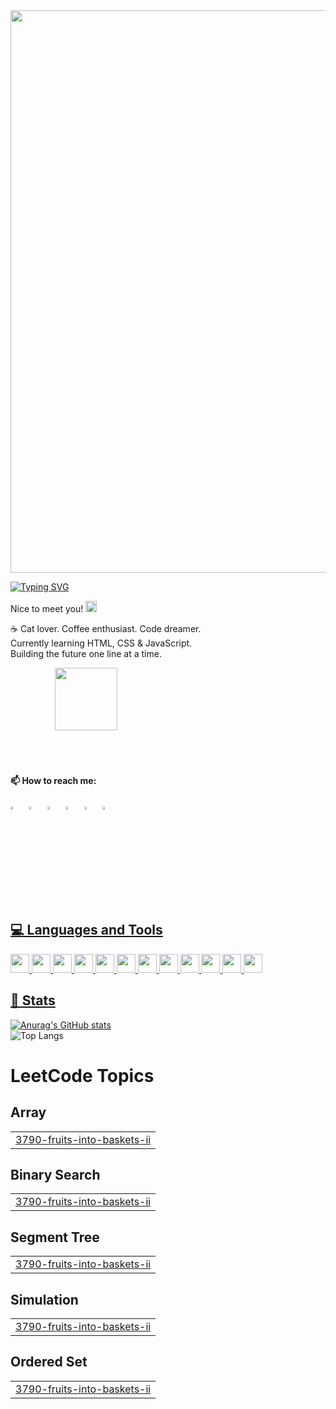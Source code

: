 
<img src="https://i.pinimg.com/originals/23/a9/e1/23a9e16f37d05dcd1d3be915065854b3.gif" width="900px">

[![Typing SVG](https://readme-typing-svg.demolab.com?font=Pacifico&pause=1000&color=5C974DAC&background=C3621100&multiline=true&width=435&lines=Hi%2C+I'm+Juliana+~+%E2%98%86)](https://git.io/typing-svg)


Nice to meet you! <img src="https://github.com/claytonjhamilton/claytonjhamilton/blob/main/images/waving_hand.gif" width="18px">

☕ Cat lover. Coffee enthusiast. Code dreamer.  
Currently learning HTML, CSS & JavaScript.  
Building the future one line at a time.  

<p align= "left">
  &nbsp;&nbsp;&nbsp;&nbsp;&nbsp;&nbsp;&nbsp;&nbsp;&nbsp;&nbsp;&nbsp;&nbsp;&nbsp;&nbsp;&nbsp;&nbsp;&nbsp;&nbsp;<img src="https://media4.giphy.com/media/v1.Y2lkPTc5MGI3NjExeWRiZnJvaWs2OWViYmowNmo0ejJpdXIzb3gyazVva2UwcnBwY3k3MSZlcD12MV9pbnRlcm5hbF9naWZfYnlfaWQmY3Q9cw/RmC82QREwCiKfPYeVf/giphy.gif" width="100px"> 
</p>
<br>
<br>

#### 📫 How to reach me:
  
  [<img src="https://upload.wikimedia.org/wikipedia/commons/8/83/Steam_icon_logo.svg" width="3.5%"/>](https://steamcommunity.com/id/juwidja/)  &nbsp; [<img src="https://github.com/sciencepal/sciencepal/blob/master/assets/discord-round.svg" width="3.5%"/>](https://discord.gg/juwidja)  &nbsp; [<img src="https://img.icons8.com/color/48/000000/twitter.png" width="3.5%"/>](https://twitter.com/juwidja)  &nbsp; [<img src="https://img.icons8.com/color/48/000000/linkedin.png" width="3.5%"/>](https://www.linkedin.com/in/julianacamacho89/)  &nbsp;  [<img src="https://img.icons8.com/fluent/48/000000/instagram-new.png" width="3.5%"/>](https://www.instagram.com/juwidja/)  &nbsp; <a href="mailto:jmagalhaescamacho@gmail.com"> <img src="https://img.icons8.com/fluent/48/000000/gmail.png" width="3.5%"/>
  <br>
  <br>

## 💻 Languages and Tools

<p align= "left">
  <img src="https://cdn.jsdelivr.net/gh/devicons/devicon@latest/icons/css3/css3-original.svg" style="width:30px; height:30px"/>
  <img src="https://cdn.jsdelivr.net/gh/devicons/devicon@latest/icons/html5/html5-original.svg" style="width:30px; height:30px"/>
  <img src="https://cdn.jsdelivr.net/gh/devicons/devicon@latest/icons/javascript/javascript-original.svg" style="width:30px; height:30px" />
  <img src="https://cdn.jsdelivr.net/gh/devicons/devicon@latest/icons/github/github-original.svg" style="width:30px; height:30px"/>
  <img src="https://cdn.jsdelivr.net/gh/devicons/devicon@latest/icons/git/git-original.svg" style="width:30px; height:30px"/>
  <img src="https://cdn.jsdelivr.net/gh/devicons/devicon@latest/icons/linkedin/linkedin-original.svg" style="width:30px; height:30px" />
  <img src="https://cdn.jsdelivr.net/gh/devicons/devicon@latest/icons/notion/notion-original.svg" style="width:30px; height:30px"/>
  <img src="https://cdn.jsdelivr.net/gh/devicons/devicon@latest/icons/python/python-original.svg" style="width:30px; height:30px"/>
  <img src="https://cdn.jsdelivr.net/gh/devicons/devicon@latest/icons/vscode/vscode-original.svg" style="width:30px; height:30px"/>
  <img src="https://cdn.jsdelivr.net/gh/devicons/devicon@latest/icons/bootstrap/bootstrap-original.svg" style="width:30px; height:30px"/>
  <img src="https://cdn.jsdelivr.net/gh/devicons/devicon@latest/icons/azuredevops/azuredevops-original.svg" style="width:30px; height:30px"/>
  <img src="https://cdn.jsdelivr.net/gh/devicons/devicon@latest/icons/figma/figma-original.svg" style="width:30px; height:30px"/>
</p>

## 🔮 Stats

[![Anurag's GitHub stats](https://github-readme-stats.vercel.app/api?username=JuEcheverre&theme=cobalt)](https://github.com/JuEcheverre/)
<br/>
![Top Langs](https://github-readme-stats.vercel.app/api/top-langs/?username=JuEcheverre&layout=compact&theme=cobalt)



          
          
          
          
          
          
          

                              
          
          
<!--
**JuEcheverre/JuEcheverre** is a ✨ _special_ ✨ repository because its `README.md` (this file) appears on your GitHub profile.

Here are some ideas to get you started:

- 🔭 I’m currently working on ...
- 🌱 I’m currently learning ...
- 👯 I’m looking to collaborate on ...
- 🤔 I’m looking for help with ...
- 💬 Ask me about ...
- 📫 How to reach me: ...
- 😄 Pronouns: ...
- ⚡ Fun fact: ...
-->

<!---LeetCode Topics Start-->
# LeetCode Topics
## Array
|  |
| ------- |
| [3790-fruits-into-baskets-ii](https://github.com/JuEcheverre/JuEcheverre/tree/master/3790-fruits-into-baskets-ii) |
## Binary Search
|  |
| ------- |
| [3790-fruits-into-baskets-ii](https://github.com/JuEcheverre/JuEcheverre/tree/master/3790-fruits-into-baskets-ii) |
## Segment Tree
|  |
| ------- |
| [3790-fruits-into-baskets-ii](https://github.com/JuEcheverre/JuEcheverre/tree/master/3790-fruits-into-baskets-ii) |
## Simulation
|  |
| ------- |
| [3790-fruits-into-baskets-ii](https://github.com/JuEcheverre/JuEcheverre/tree/master/3790-fruits-into-baskets-ii) |
## Ordered Set
|  |
| ------- |
| [3790-fruits-into-baskets-ii](https://github.com/JuEcheverre/JuEcheverre/tree/master/3790-fruits-into-baskets-ii) |
<!---LeetCode Topics End-->